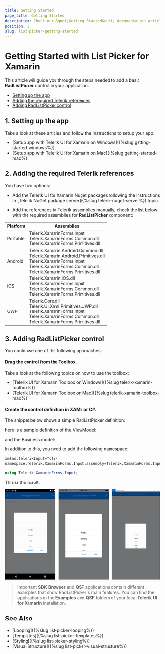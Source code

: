 ```yaml
---
title: Getting Started
page_title: Getting Started
description: Check our &quot;Getting Started&quot; documentation article for Telerik ListPicker for Xamarin control.
position: 1
slug: list-picker-getting-started
---
```


# Getting Started with List Picker for Xamarin

This article will guide you through the steps needed to add a basic **RadListPicker** control in your application.

* [Setting up the app](#1-setting-up-the-app)
* [Adding the required Telerik references](#2-adding-the-required-telerik-references)
* [Adding RadListPicker control](#3-adding-radlistpicker-control)

## 1. Setting up the app

Take a look at these articles and follow the instructions to setup your app:

- [Setup app with Telerik UI for Xamarin on Windows]({%slug getting-started-windows%})
- [Setup app with Telerik UI for Xamarin on Mac]({%slug getting-started-mac%})

## 2. Adding the required Telerik references

You have two options:

* Add the Telerik UI for Xamarin Nuget packages following the instructions in [Telerik NuGet package server]({%slug telerik-nuget-server%}) topic.

* Add the references to Telerik assemblies manually, check the list below with the required assemblies for **RadListPicker** component:

| Platform | Assemblies |
| -------- | ---------- |
| Portable | Telerik.XamarinForms.Input<br/>Telerik.XamarinForms.Common.dll<br/>Telerik.XamarinForms.Primitives.dll |
| Android  | Telerik.Xamarin.Android.Common.dll<br/>Telerik.Xamarin.Android.Primitives.dll<br/>Telerik.XamarinForms.Input<br/>Telerik.XamarinForms.Common.dll<br/>Telerik.XamarinForms.Primitives.dll |
| iOS      | Telerik.Xamarin.iOS.dll <br/>Telerik.XamarinForms.Input<br/>Telerik.XamarinForms.Common.dll<br/>Telerik.XamarinForms.Primitives.dll |
| UWP      | Telerik.Core.dll<br/>Telerik.UI.Xaml.Primitives.UWP.dll<br/>Telerik.XamarinForms.Input<br/>Telerik.XamarinForms.Common.dll<br/>Telerik.XamarinForms.Primitives.dll |

## 3. Adding RadListPicker control

You could use one of the following approaches:

#### Drag the control from the Toolbox. 

Take a look at the following topics on how to use the toolbox:

* [Telerik UI for Xamarin Toolbox on Windows]({%slug telerik-xamarin-toolbox%})
* [Telerik UI for Xamarin Toolbox on Mac]({%slug telerik-xamarin-toolbox-mac%})
	
#### Create the control definition in XAML or C#.

The snippet below shows a simple RadListPicker definition:

<snippet id='listpicker-getting-started-xaml' />
<snippet id='listpicker-getting-started-csharp' />

here is a sample definition of the ViewModel:

<snippet id='listpicker-getting-started-viewmodel' />

and the Business model:

<snippet id='listpicker-getting-started-business-model' />

In addition to this, you need to add the following namespace:

```XAML
xmlns:telerikInput="clr-namespace:Telerik.XamarinForms.Input;assembly=Telerik.XamarinForms.Input"
```
```C#
using Telerik.XamarinForms.Input;
```

This is the result:

![List Picker](images/listpicker_getting_started.png)

>important **SDK Browser** and **QSF** applications contain different examples that show RadListPicker's main features. You can find the applications in the **Examples** and **QSF** folders of your local **Telerik UI for Xamarin** installation.

## See Also

- [Looping]({%slug list-picker-looping%})
- [Templates]({%slug list-picker-templates%})
- [Styling]({%slug list-picker-styling%})
- [Visual Structure]({%slug list-picker-visual-structure%})
